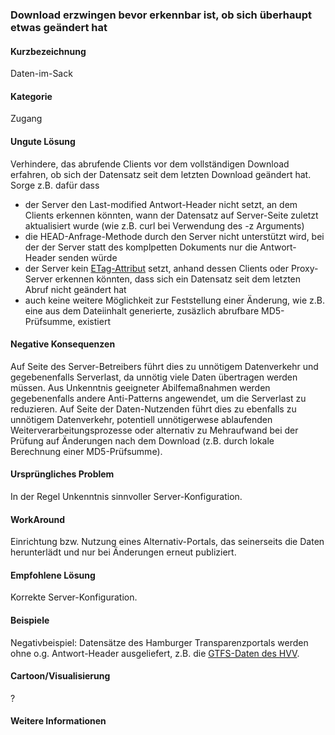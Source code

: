 ### Download erzwingen bevor erkennbar ist, ob sich überhaupt etwas geändert hat

#### Kurzbezeichnung
Daten-im-Sack

#### Kategorie
Zugang

#### Ungute Lösung
Verhindere, das abrufende Clients vor dem vollständigen Download erfahren, ob sich der Datensatz seit dem letzten Download geändert hat. Sorge z.B. dafür dass

* der Server den Last-modified Antwort-Header nicht setzt, an dem Clients erkennen könnten, wann der Datensatz auf Server-Seite zuletzt aktualisiert wurde (wie z.B. curl bei Verwendung des -z Arguments)
* die HEAD-Anfrage-Methode durch den Server nicht unterstützt wird, bei der der Server statt des komplpetten Dokuments nur die Antwort-Header senden würde
* der Server kein [ETag-Attribut](https://de.wikipedia.org/wiki/HTTP_ETag) setzt, anhand dessen Clients oder Proxy-Server erkennen könnten, dass sich ein Datensatz seit dem letzten Abruf nicht geändert hat
* auch keine weitere Möglichkeit zur Feststellung einer Änderung, wie z.B. eine aus dem Dateiinhalt generierte, zusäzlich abrufbare MD5-Prüfsumme, existiert

#### Negative Konsequenzen
Auf Seite des Server-Betreibers führt dies zu unnötigem Datenverkehr und gegebenenfalls Serverlast, da unnötig viele Daten übertragen werden müssen. Aus Unkenntnis geeigneter Abilfemaßnahmen werden gegebenenfalls andere Anti-Patterns angewendet, um die Serverlast zu reduzieren.
Auf Seite der Daten-Nutzenden führt dies zu ebenfalls zu unnötigem Datenverkehr, potentiell unnötigerwese ablaufenden Weiterverarbeitungsprozesse oder alternativ zu Mehraufwand bei der Prüfung auf Änderungen nach dem Download (z.B. durch lokale Berechnung einer MD5-Prüfsumme). 

#### Ursprüngliches Problem
In der Regel Unkenntnis sinnvoller Server-Konfiguration.

#### WorkAround
Einrichtung bzw. Nutzung eines Alternativ-Portals, das seinerseits die Daten herunterlädt und nur bei Änderungen erneut publiziert.

#### Empfohlene Lösung
Korrekte Server-Konfiguration.

#### Beispiele
Negativbeispiel: Datensätze des Hamburger Transparenzportals werden ohne o.g. Antwort-Header ausgeliefert, z.B. die [GTFS-Daten des HVV](http://daten.transparenz.hamburg.de/Dataport.HmbTG.ZS.Webservice.GetRessource100/GetRessource100.svc/747d0530-b330-4b22-afed-e0a82f94dda6/Upload__HVV_Rohdaten_GTFS_Fpl_20200908.zip).

#### Cartoon/Visualisierung
?

#### Weitere Informationen